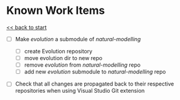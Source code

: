 # Known Work Items

[<< back to start](index.md)

- [ ] Make _evolution_ a submodule of _natural-modelling_
  - [ ] create Evolution repository
  - [ ] move evolution dir to new repo
  - [ ] remove _evolution_ from _natural-modelling_ repo
  - [ ] add new _evolution_ submodule to _natural-modelling_ repo

- [ ] Check that all changes are propagated back to their respective repositories when using Visual Studio Git extension

